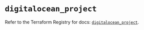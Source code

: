 # `digitalocean_project`

Refer to the Terraform Registry for docs: [`digitalocean_project`](https://registry.terraform.io/providers/digitalocean/digitalocean/2.46.1/docs/resources/project).
